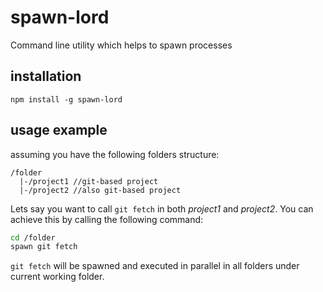 # spawn-lord
Command line utility which helps to spawn processes

## installation
`npm install -g spawn-lord`

## usage example
assuming you have the following folders structure:

```
/folder
  |-/project1 //git-based project
  |-/project2 //also git-based project
```

Lets say you want to call `git fetch` in both *project1* and *project2*.
You can achieve this by calling the following command:

```sh
cd /folder
spawn git fetch
```

`git fetch` will be spawned and executed in parallel in all folders under current working folder.
